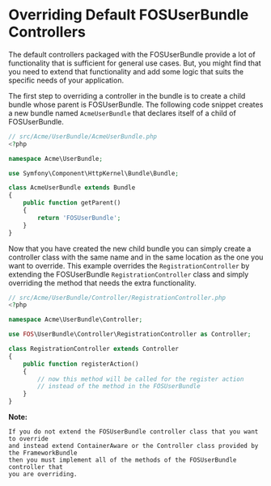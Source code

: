 Overriding Default FOSUserBundle Controllers
============================================

The default controllers packaged with the FOSUserBundle provide a lot of 
functionality that is sufficient for general use cases. But, you might find 
that you need to extend that functionality and add some logic that suits the 
specific needs of your application.

The first step to overriding a controller in the bundle is to create a child 
bundle whose parent is FOSUserBundle. The following code snippet creates a new 
bundle named `AcmeUserBundle` that declares itself of a child of FOSUserBundle.

``` php
// src/Acme/UserBundle/AcmeUserBundle.php
<?php

namespace Acme\UserBundle;

use Symfony\Component\HttpKernel\Bundle\Bundle;

class AcmeUserBundle extends Bundle
{
    public function getParent()
    {
        return 'FOSUserBundle';
    }
}
```

Now that you have created the new child bundle you can simply create a controller class 
with the same name and in the same location as the one you want to override. This 
example overrides the `RegistrationController` by extending the FOSUserBundle 
`RegistrationController` class and simply overriding the method that needs the extra 
functionality.

``` php
// src/Acme/UserBundle/Controller/RegistrationController.php
<?php

namespace Acme\UserBundle\Controller;

use FOS\UserBundle\Controller\RegistrationController as Controller;

class RegistrationController extends Controller
{
    public function registerAction()
    {
        // now this method will be called for the register action 
        // instead of the method in the FOSUserBundle
    }
}
```

**Note:**

```
If you do not extend the FOSUserBundle controller class that you want to override 
and instead extend ContainerAware or the Controller class provided by the FrameworkBundle 
then you must implement all of the methods of the FOSUserBundle controller that 
you are overriding.
```
